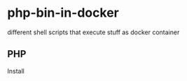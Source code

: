 # php-bin-in-docker
different shell scripts that execute stuff as docker container


## PHP
Install

```bash
```